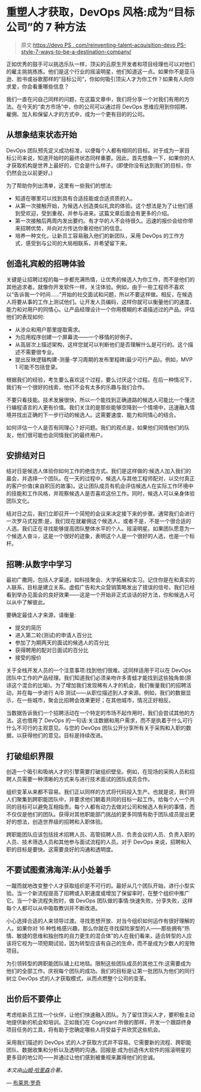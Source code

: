 # 重塑人才获取，DevOps 风格:成为“目标公司”的 7 种方法

> 原文:[https://devo PS . com/reinventing-talent-acquisition-devo PS-style-7-ways-to-be-a-destination-company/](https://devops.com/reinventing-talent-acquisition-devops-style-7-ways-to-become-a-destination-company/)

正如优秀的鼓手可以挑选乐队一样，顶尖的云原生开发者和项目经理也可以对他们的雇主挑挑拣拣。他们是这个行业的摇滚明星，他们知道这一点。如果你不是亚马逊、脸书或谷歌那样的“目标公司”，你如何吸引顶尖人才为你工作？如果有人向你求爱，你会看重哪些信息？

我们一直在问自己同样的问题，在这篇文章中，我们将分享一个对我们有用的方法。在今天的“卖方市场”中，你的公司可以通过将 DevOps 思维应用到你招聘、雇佣、加入和保留人才的方式中，成为一个更有目的的公司。

## 从想象结束状态开始

DevOps 团队预先定义成功标准，以便每个人都有相同的目标。对于成为一家目标公司来说，知道开始时的最终状态同样重要。因此，首先想象一下，如果你的人才获取机构是世界上最好的，它会是什么样子。(即使你没有达到我们的目标，你仍然会比以前更好。)

为了帮助你列出清单，这里有一些我们的想法:

*   知道在哪里可以找到具有合适技能或合适资质的人。
*   从第一次接触开始，为候选人创造类似礼宾的体验。这个想法是为了让他们感到受欢迎，受到重视，并参与进来。这篇文章后面会有更多的介绍。
*   第一次接触后两周内发出要约。有才华的人不会待很久。迅速的报价会给你带来招聘优势，并向对方传达你重视他们的信息。
*   培养一种文化，让新员工容易融入他们的新团队，采用 DevOps 的工作方式，感受到与公司的大局相联系，并希望留下来。

## 创造礼宾般的招聘体验

关键是让招聘过程的每一步都充满热情，让优秀的候选人为你工作，而不是他们的其他追求者。就像你开发软件一样，关注体验。例如，由于一些工程师不喜欢以“告诉我一个时间……”开始的社交面试和问题，所以不要这样做。相反，在候选人将要从事的工作上测试他们。让开发人员编码，这样你就可以衡量他们的速度、能力和对用户的同情心。让产品经理设计一个你用模糊的术语描述过的产品。评估他们的表现如何:

*   从涉众和用户那里提取需求。
*   为应用程序创建一个屏幕流——一个移情的好例子。
*   从高层次上描述架构，这样您就可以判断他们是否理解什么是可行的。这个描述不需要很专业。
*   提出反映逻辑构建-测量-学习周期的发布里程碑(最少可行产品)。例如，MVP 1 可能不包括登录。

根据我们的经验，考生要么喜欢这个过程，要么讨厌这个过程。在后一种情况下，我们有一个很好的线索，他们不会有太多的乐趣与我们合作。

不要只看技能。技术发展很快，所以一个能找到正确道路的候选人可能比一个懂流行编程语言的人更有价值。我们关注的是那些能够空降到一个情境中，迅速融入情境并找出正确的下一步行动的候选人。这需要速度、能力和同情心的结合。

如何评估一个人是否有同理心？好问题。我们的观点是，如果他们同情他们的队友，他们很可能也会同情我们的最终用户。

## **安排结对日**

结对日是候选人体验你如何工作的绝佳方式。我们是这样做的:候选人加入我们的晨会，并选择一个团队。在一天的过程中，候选人与其他工程师配对，以交付真正的客户价值(来自积压的故事)。这让团队成员有机会评估候选人在实际工作环境中的技能和工作风格，并观察候选人是否喜欢这份工作。同时，候选人可以亲身体验团队文化。

结对日之后，我们立即召开一个简短的会议来决定接下来的步骤。通常我们会进行一次罗马式投票:是，我们现在就雇佣这个候选人，或者不是，不是一个很合适的人选。我们正在寻找能够提高团队整体水平的个人。摇滚明星。如果团队愿意为一个候选人奋斗，这是一个很好的迹象，表明这个人是一个很好的人选，也是一个标杆。

## 招聘:从数字中学习

最初广撒网，包括人才渠道，如科技聚会、大学拓展和实习。记住你是在和真实的人联系，目标是建立关系。虚假广告和大众营销策略发出了错误的信号。我们已经看到举办见面会的良好效果——这是一个开始非正式谈话的好方法，你和候选人可以从中了解彼此。

要确定最佳人才来源，请衡量:

*   提交的简历
*   进入第二轮(测试)的申请人百分比
*   参加了为期两天的面试的候选人的百分比
*   获得聘用的配对日面试的百分比
*   接受的报价

关于全栈开发人员的一个注意事项:找到他们很难。这同样适用于可以在 DevOps 团队中工作的产品经理。我们知道我们必须亲吻许多青蛙才能找到这些独角兽(原谅这个混合的比喻)。为了增加我们发现稀有人才的机会，我们衡量我们的招聘活动，并在每一步进行 A/B 测试——从职位描述到人才来源。例如，我们的数据显示，在一些城市，聚会比招聘会效果更好；在其他城市，情况正好相反。

当数据告诉我们一个招聘活动在一个特定的市场不起作用时，我们会尝试其他的方法。这也借用了 DevOps 的一句话:关注数据和用户需求，而不是执着于什么可行什么不可行的主观意见。与您的 DevOps 团队公开分享所有关于采购和入职的数据，以获得他们的意见。目标是持续改进。

## 打破组织界限

创造一个吸引和吸纳人才的引擎需要打破组织壁垒。例如，在现场的采购人员和招聘人员需要一种清晰的方式来与进行技术面试的团队成员合作。

组织变革从来都不容易。我们正以同样的方式将代码投入生产。也就是说，我们将人们聚集到跨职能团队中，并要求他们朝着共同的目标一起工作。给每个人一个共同的目标可以避免互相指责。每个人都有动力去做对公司和候选人有利的事情，而不仅仅是他们的团队。获得对其他职能部门挑战的更多同情有助于团队成员提出更好的想法，创造世界级的招聘和入职体验。

跨职能团队应该包括技术招聘人员、高管招聘人员、负责会议的人员、负责入职的人员、技术筛选人员和其他参与面试流程的人员。对于 DevOps 来说，招聘和入职的目标是要快。这需要良好的沟通和透明度。

## **不要试图煮沸海洋:从小处着手**

一蹴而就地改变整个人才获取组织是不可行的。最好从几个团队开始，进行小型实验。当一个新流程提高了招聘或入职速度或增加了保留率时，在整个组织中推广它。当一个新流程失败时，做 DevOps 团队做的事情:快速失败，分享失败，这样每个人都可以从中吸取教训并不断改进。

小心选择合适的人来领导过渡。寻找思想开放、对当今组织如何运作有很好理解的人。如果你对 16 种性格感兴趣，那么你就在寻找探险家型的人——那些拥有“热情、敏捷的思维和独创性的自力更生的混合体”的人在我们看来，适合转型的人应该将它视为一项短期试验，因为转型应该有自己的生命，而不是成为少数人的宠物项目。

为引领转型的跨职能团队铺上红地毯。限制这些团队成员的其他工作:这需要成为他们的全部工作。庆祝每个团队的成功。我们的目标是让第一批团队为他们的同行树立 DevOps 式的人才获取模式，从而点燃整个公司的变革。

## **出价后不要停止**

考虑给新员工找一个伙伴，让他们快速融入团队。为了留住顶尖人才，要积极主动地提供新的机会和培训。正如我们在 Cognizant 所做的那样，开发一个跟踪终身项目任务的工具，将有助于您确定哪些人将受益于并欣赏这些机会。

采用我们描述的 DevOps 式的人才获取方式并不容易。它需要新的流程、跨职能团队、数据收集和分析以及透明的沟通。回报是:成为创造伟大软件的摇滚明星的更多目的地公司——并通过让他们感到被重视来赢得他们的忠诚。

*本文由[山姆·哈里森](https://devops.com/author/sam-harrison/)合著。*

— [布莱恩·罗奇](https://devops.com/author/brian-roche/)